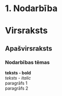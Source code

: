 # 1. Nodarbība
# Virsraksts
## Apašvirsraksts
### Nodarbības tēmas

**teksts - bold**  
*teksts - italic*  
paragrāfs 1  
paragrāfs 2
